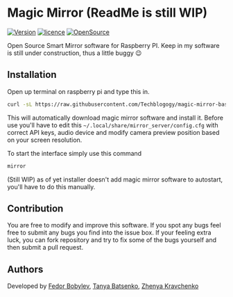 # Magic Mirror (ReadMe is still WIP)

[![Version](https://img.shields.io/badge/version-1.0.0-brightgreen.svg)]()
[![licence](https://img.shields.io/badge/licence-GPLv3-blue.svg)]()
[![OpenSource](https://badges.frapsoft.com/os/v2/open-source.svg?v=102)]()

Open Source Smart Mirror software for Raspberry PI. Keep in my software is still under construction, thus a little buggy :wink:

## Installation

Open up terminal on raspberry pi and type this in.

```bash
curl -sL https://raw.githubusercontent.com/Techblogogy/magic-mirror-base/master/installer/install.sh | bash
```

This will automatically download magic mirror software and install it. Before use you'll have to edit this `~/.local/share/mirror_server/config.cfg` with correct API keys, audio device and modify camera preview position based on your screen resolution.

To start the interface simply use this command

```bash
mirror
```

(Still WIP) as of yet installer doesn't add magic mirror software to autostart, you'll have to do this manually.

## Contribution
You are free to modify and improve this software. If you spot any bugs feel free to submit any bugs you find into the issue box. If your feeling extra luck, you can fork repository and try to fix some of the bugs yourself and then submit a pull request.

## Authors

Developed by [Fedor Bobylev](https://techblogogy.github.io), [Tanya Batsenko](https://www.facebook.com/tanya.batsenko), [Zhenya Kravchenko](https://www.facebook.com/profile.php?id=100003291290867)
